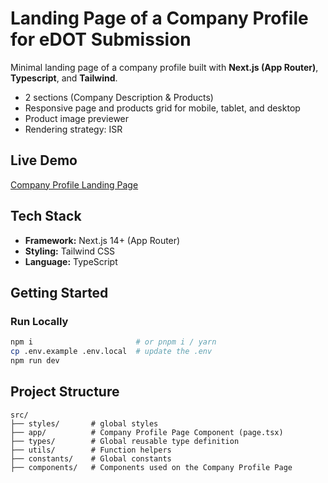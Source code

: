 # Landing Page of a Company Profile for eDOT Submission

Minimal landing page of a company profile built with **Next.js (App Router)**, **Typescript**, and **Tailwind**.

- 2 sections (Company Description & Products)
- Responsive page and products grid for mobile, tablet, and desktop
- Product image previewer
- Rendering strategy: ISR

## Live Demo

[Company Profile Landing Page](https://company-landing-products.vercel.app/)

## Tech Stack

- **Framework:** Next.js 14+ (App Router)
- **Styling:** Tailwind CSS
- **Language:** TypeScript

## Getting Started

### Run Locally

```bash
npm i                       # or pnpm i / yarn
cp .env.example .env.local  # update the .env
npm run dev
```

## Project Structure

```
src/        
├── styles/       # global styles
├── app/          # Company Profile Page Component (page.tsx)
├── types/        # Global reusable type definition
├── utils/        # Function helpers
├── constants/    # Global constants
├── components/   # Components used on the Company Profile Page
```
